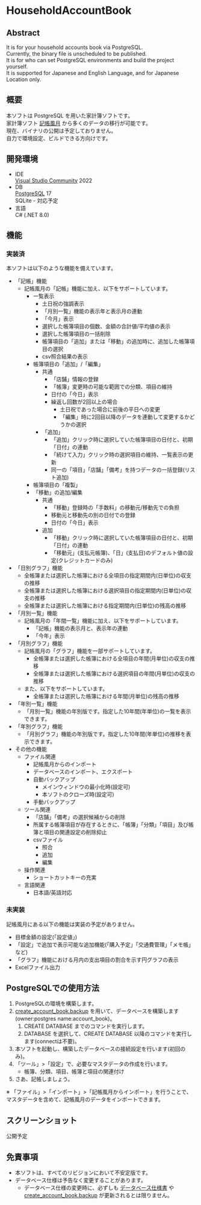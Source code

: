 # __HouseholdAccountBook__

## __Abstract__
It is for your household accounts book via PostgreSQL.  
Currently, the binary file is unscheduled to be published.  
It is for who can set PostgreSQL environments and build the project yourself.  
It is supported for Japanese and English Language, and for Japanese Location only.  

## __概要__
本ソフトは PostgreSQL を用いた家計簿ソフトです。  
家計簿ソフト [記帳風月](https://www.vector.co.jp/magazine/softnews/061024/n0610242.html?srsltid=AfmBOoqAWe3KIwVaToJ0SYY-HNEI3e8p86AA2RxxBJ52WTH5YZwydP1I) から多くのデータの移行が可能です。   
現在、バイナリの公開は予定しておりません。  
自力で環境設定、ビルドできる方向けです。

## __開発環境__
* IDE  
  [Visual Studio Community](https://www.microsoft.com/ja-jp/dev/products/community.aspx) 2022  
* DB  
  [PostgreSQL](https://www.postgresql.org/) 17  
  SQLite - 対応予定
* 言語  
  C# (.NET 8.0)

## __機能__
### 実装済
本ソフトは以下のような機能を備えています。
* 「記帳」機能
	* 記帳風月の「記帳」機能に加え、以下をサポートしています。
		* 一覧表示
			* 土日祝の強調表示
			* 「月別一覧」機能の表示年と表示月の連動
			* 「今月」表示
			* 選択した帳簿項目の個数、金額の合計値/平均値の表示
			* 選択した帳簿項目の一括削除
			* 帳簿項目の「追加」または「移動」の追加時に、追加した帳簿項目の選択
			* csv照合結果の表示
		* 帳簿項目の「追加」/「編集」
			* 共通
				* 「店舗」情報の登録
				* 「帳簿」変更時の可能な範囲での分類、項目の維持
				* 日付の「今日」表示
				* 繰返し回数が2回以上の場合
					* 土日祝であった場合に前後の平日への変更
					* 「編集」時に2回目以降のデータを連動して変更するかどうかの選択
			* 「追加」
				* 「追加」クリック時に選択していた帳簿項目の日付と、初期「日付」の連動
				* 「続けて入力」クリック時の選択項目の維持、一覧表示の更新
				* 同一の「項目」「店舗」「備考」を持つデータの一括登録(リスト追加)
		* 帳簿項目の「複製」
		* 「移動」の追加/編集
			* 共通
				* 「移動」登録時の「手数料」の移動元/移動先での負担
				* 移動元と移動先の別の日付での登録
				* 日付の「今日」表示
			* 追加
				* 「移動」クリック時に選択していた帳簿項目の日付と、初期「日付」の連動
				* 「移動元」(支払元帳簿)、「日」(支払日)のデフォルト値の設定(クレジットカードのみ)
* 「日別グラフ」機能
	* 全帳簿または選択した帳簿における全項目の指定期間内(日単位)の収支の推移
	* 全帳簿または選択した帳簿における選択項目の指定期間内(日単位)の収支の推移
	* 全帳簿または選択した帳簿における指定期間内(日単位)の残高の推移
* 「月別一覧」機能
	* 記帳風月の「年間一覧」機能に加え、以下をサポートしています。
		* 「記帳」機能の表示月と、表示年の連動
		* 「今年」表示
* 「月別グラフ」機能
	* 記帳風月の「グラフ」機能を一部サポートしています。
		* 全帳簿または選択した帳簿における全項目の年間(月単位)の収支の推移
		* 全帳簿または選択した帳簿における選択項目の年間(月単位)の収支の推移
	* また、以下をサポートしています。
		* 全帳簿または選択した帳簿における年間(月単位)の残高の推移
* 「年別一覧」機能
	* 「月別一覧」機能の年別版です。指定した10年間(年単位)の一覧を表示できます。
* 「年別グラフ」機能
	* 「月別グラフ」機能の年別版です。指定した10年間(年単位)の推移を表示できます。
* その他の機能
	* ファイル関連
		* 記帳風月からのインポート
		* データベースのインポート、エクスポート
		* 自動バックアップ
			* メインウィンドウの最小化時(設定可)
			* 本ソフトのクローズ時(設定可)
		* 手動バックアップ
	* ツール関連
		* 「店舗」「備考」の選択候補からの削除
		* 所属する帳簿項目が存在するときに、「帳簿」「分類」「項目」及び帳簿と項目の関連設定の削除抑止
		* csvファイル
			* 照合
			* 追加
			* 編集
	* 操作関連
		* ショートカットキーの充実
	* 言語関連
	    * 日本語/英語対応

### 未実装
記帳風月にある以下の機能は実装の予定がありません。
* 目標金額の設定(「設定値」)
* 「設定」で追加で表示可能な追加機能(「購入予定」「交通費管理」「メモ帳」など)
* 「グラフ」機能における月内の支出項目の割合を示す円グラフの表示
* Excelファイル出力

## __PostgreSQLでの使用方法__
1. PostgreSQLの環境を構築します。
1. [create_account_book.backup](https://github.com/vtr00/HouseholdAccountBook/blob/master/db/create_account_book.backup) を用いて、データベースを構築します(owner:postgres name:account_book)。
   1. CREATE DATABASE までのコマンドを実行します。
   1. DATABASE を選択して、CREATE DATABASE 以降のコマンドを実行します(connectは不要)。
1. 本ソフトを起動し、構築したデータベースの接続設定を行います(初回のみ)。
1. 「ツール」>「設定」で、必要なマスタデータの作成を行います。   
   - 帳簿、分類、項目、帳簿と項目の関連付け
1. さあ、記帳しましょう。

※ 「ファイル」>「インポート」>「記帳風月からインポート」を行うことで、マスタデータを含めて、記帳風月のデータをインポートできます。

## __スクリーンショット__
公開予定

## __免責事項__
* 本ソフトは、すべてのリビジョンにおいて不安定版です。
* データベース仕様は予告なく変更することがあります。
	* データベース仕様の変更時に、必ずしも [データベース仕様書](https://github.com/vtr00/HouseholdAccountBook/blob/master/db/DbSpecifications.xlsx) や [create_account_book.backup](https://github.com/vtr00/HouseholdAccountBook/blob/master/db/create_account_book.backup) が更新されるとは限りません。
